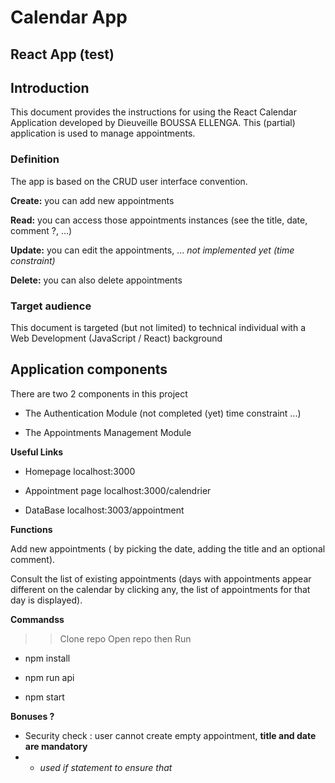 # Calendar App #


## React App (test) ## 


## Introduction ##
This document provides the instructions for using the React Calendar Application developed by Dieuveille BOUSSA ELLENGA. 
This (partial) application is used to manage appointments. 


### Definition ###

The app is based on the CRUD user interface convention.  

**Create:** you can add new appointments 

**Read:** you can access those appointments instances (see the title, date, comment ?, …) 

**Update:** you can edit the appointments, ...  *not implemented yet (time  constraint)*

**Delete:** you can also delete appointments 



### Target audience ###

This document is targeted (but not limited) to technical individual with a Web Development (JavaScript / React) background 



## Application components ##

There are two 2 components in this project

 - The Authentication Module (not completed (yet) time constraint ...)

 - The Appointments Management Module   




**Useful Links**

 - Homepage             localhost:3000

 - Appointment page     localhost:3000/calendrier

 - DataBase             localhost:3003/appointment





**Functions**


Add new appointments ( by picking the date, adding the title and an optional comment).



Consult the list of existing appointments (days with appointments appear different on the calendar by clicking any, the list of appointments for that day is displayed).


 



**Commandss**


>> Clone repo  Open repo    then Run

- npm install


- npm run api


- npm start




**Bonuses ?**

 - Security check : user cannot create empty appointment, **title and date are mandatory** 
  - - *used if statement to ensure that*


